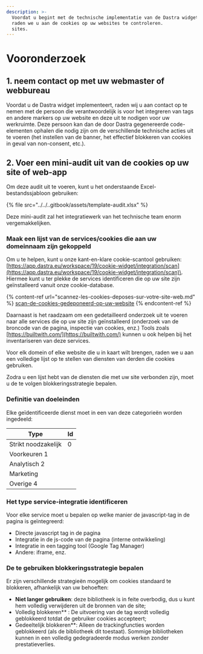```yaml
---
description: >-
  Voordat u begint met de technische implementatie van de Dastra widget, raden we u aan om de cookies op uw websites te controleren.
  raden we u aan de cookies op uw websites te controleren.
  sites.
---
```


# Vooronderzoek

## 1. neem contact op met uw webmaster of webbureau

Voordat u de Dastra widget implementeert, raden wij u aan contact op te nemen met de persoon die verantwoordelijk is voor het integreren van tags en andere markers op uw website en deze uit te nodigen voor uw werkruimte. Deze persoon kan dan de door Dastra gegenereerde code-elementen ophalen die nodig zijn om de verschillende technische acties uit te voeren (het instellen van de banner, het effectief blokkeren van cookies in geval van non-consent, etc.).

## 2. Voer een mini-audit uit van de cookies op uw site of web-app

Om deze audit uit te voeren, kunt u het onderstaande Excel-bestandssjabloon gebruiken:

{% file src="../../..gitbook/assets/template-audit.xlsx" %}

Deze mini-audit zal het integratiewerk van het technische team enorm vergemakkelijken.

### Maak een lijst van de services/cookies die aan uw domeinnaam zijn gekoppeld

Om u te helpen, kunt u onze kant-en-klare cookie-scantool gebruiken: [https://app.dastra.eu/workspace/19/cookie-widget/integration/scan](https://app.dastra.eu/workspace/19/cookie-widget/integration/scan)\.
Hiermee kunt u ter plekke de services identificeren die op uw site zijn geïnstalleerd vanuit onze cookie-database.

{% content-ref url="scannez-les-cookies-deposes-sur-votre-site-web.md" %}
[scan-de-cookies-gedeponeerd-op-uw-website](scannez-les-cookies-deposes-sur-votre-site-web.md)
{% endcontent-ref %}

Daarnaast is het raadzaam om een gedetailleerd onderzoek uit te voeren naar alle services die op uw site zijn geïnstalleerd (onderzoek van de broncode van de pagina, inspectie van cookies, enz.) Tools zoals [https://builtwith.com/](https://builtwith.com/) kunnen u ook helpen bij het inventariseren van deze services.

Voor elk domein of elke website die u in kaart wilt brengen, raden we u aan een volledige lijst op te stellen van diensten van derden die cookies gebruiken.

Zodra u een lijst hebt van de diensten die met uw site verbonden zijn, moet u de te volgen blokkeringsstrategie bepalen.

### Definitie van doeleinden

Elke geïdentificeerde dienst moet in een van deze categorieën worden ingedeeld:&#x20;

| Type | Id |
| ----------------------- | -- |
| Strikt noodzakelijk | 0 |
| Voorkeuren 1
| Analytisch 2
| Marketing | | 3 |
| Overige 4

### Het type service-integratie identificeren

Voor elke service moet u bepalen op welke manier de javascript-tag in de pagina is geïntegreerd:

* Directe javascript tag in de pagina
* Integratie in de js-code van de pagina (interne ontwikkeling)
* Integratie in een tagging tool (Google Tag Manager)
* Andere: iframe, enz.

### De te gebruiken blokkeringsstrategie bepalen

Er zijn verschillende strategieën mogelijk om cookies standaard te blokkeren, afhankelijk van uw behoeften:

* **Niet langer gebruiken**: deze bibliotheek is in feite overbodig, dus u kunt hem volledig verwijderen uit de bronnen van de site;
* Volledig blokkeren** : De uitvoering van de tag wordt volledig geblokkeerd totdat de gebruiker cookies accepteert;
* Gedeeltelijk blokkeren**: Alleen de trackingfuncties worden geblokkeerd (als de bibliotheek dit toestaat). Sommige bibliotheken kunnen in een volledig gedegradeerde modus werken zonder prestatieverlies.



